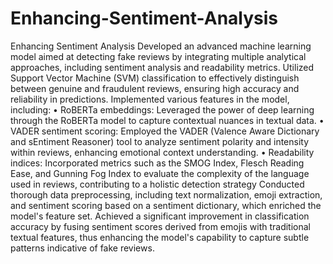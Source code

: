 # Enhancing-Sentiment-Analysis
Enhancing Sentiment Analysis 
Developed an advanced machine learning model aimed at detecting fake reviews by integrating multiple analytical approaches, 
including sentiment analysis and readability metrics.
 Utilized Support Vector Machine (SVM) classification to effectively distinguish between genuine and fraudulent reviews, ensuring high 
accuracy and reliability in predictions.
 Implemented various features in the model, including:
 • RoBERTa embeddings: Leveraged the power of deep learning through the RoBERTa model to capture contextual nuances in 
textual data.
 • VADER sentiment scoring: Employed the VADER (Valence Aware Dictionary and sEntiment Reasoner) tool to analyze 
sentiment polarity and intensity within reviews, enhancing emotional context understanding.
 • Readability indices: Incorporated metrics such as the SMOG Index, Flesch Reading Ease, and Gunning Fog Index to evaluate 
the complexity of the language used in reviews, contributing to a holistic detection strategy
 Conducted thorough data preprocessing, including text normalization, emoji extraction, and sentiment scoring based on a sentiment 
dictionary, which enriched the model's feature set. Achieved a significant improvement in classification accuracy by fusing sentiment 
scores derived from emojis with traditional textual features, thus enhancing the model's capability to capture subtle patterns 
indicative of fake reviews.
